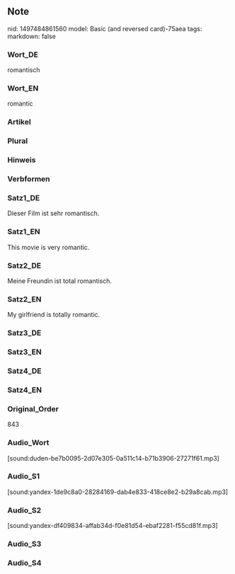 ## Note
nid: 1497484861560
model: Basic (and reversed card)-75aea
tags: 
markdown: false

### Wort_DE
romantisch

### Wort_EN
romantic

### Artikel


### Plural


### Hinweis


### Verbformen


### Satz1_DE
Dieser Film ist sehr romantisch.

### Satz1_EN
This movie is very romantic.

### Satz2_DE
Meine Freundin ist total romantisch.

### Satz2_EN
My girlfriend is totally romantic.

### Satz3_DE


### Satz3_EN


### Satz4_DE


### Satz4_EN


### Original_Order
843

### Audio_Wort
[sound:duden-be7b0095-2d07e305-0a511c14-b71b3906-27271f61.mp3]

### Audio_S1
[sound:yandex-1de9c8a0-28284169-dab4e833-418ce8e2-b29a8cab.mp3]

### Audio_S2
[sound:yandex-df409834-affab34d-f0e81d54-ebaf2281-f55cd81f.mp3]

### Audio_S3


### Audio_S4

